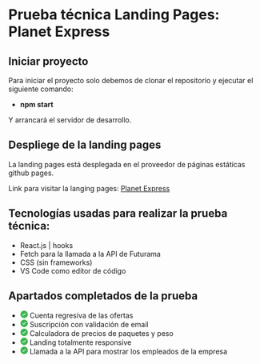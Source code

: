 # Prueba técnica Landing Pages: Planet Express

## Iniciar proyecto

Para iniciar el proyecto solo debemos de clonar el repositorio y ejecutar el siguiente comando: 
  * **npm start**

Y arrancará el servidor de desarrollo.

## Despliege de la landing pages

La landing pages está desplegada en el proveedor de páginas estáticas github pages.

Link para visitar la langing pages: [Planet Express](https://jhonnytesban.github.io/planet-express/)

## Tecnologías usadas para realizar la prueba técnica:

  * React.js | hooks
  * Fetch para la llamada a la API de Futurama
  * CSS (sin frameworks)
  * VS Code como editor de código

## Apartados completados de la prueba
  * <img src="./src/assets/check.png" width="15px"/> Cuenta regresiva de las ofertas
  *  <img src="./src/assets/check.png" width="15px"/> Suscripción con validación de email
  * <img src="./src/assets/check.png" width="15px"/> Calculadora de precios de paquetes y peso
  *  <img src="./src/assets/check.png" width="15px"/> Landing totalmente responsive
  *  <img src="./src/assets/check.png" width="15px"/> Llamada a la API para mostrar los empleados de la empresa